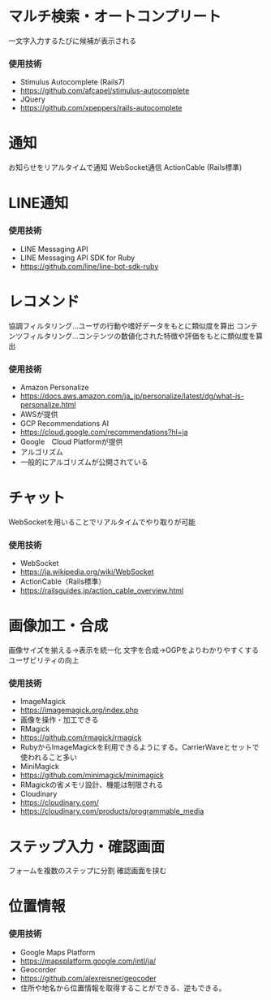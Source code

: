# マルチ検索・オートコンプリート
一文字入力するたびに候補が表示される
### 使用技術
- Stimulus Autocomplete (Rails7)
 - https://github.com/afcapel/stimulus-autocomplete
- JQuery
 - https://github.com/xpeppers/rails-autocomplete

# 通知
お知らせをリアルタイムで通知
WebSocket通信 ActionCable (Rails標準)

# LINE通知
### 使用技術
- LINE Messaging API
- LINE Messaging API SDK for Ruby
 - https://github.com/line/line-bot-sdk-ruby

# レコメンド
協調フィルタリング…ユーザの行動や嗜好データをもとに類似度を算出
コンテンツフィルタリング…コンテンツの数値化された特徴や評価をもとに類似度を算出
### 使用技術
- Amazon Personalize
 - https://docs.aws.amazon.com/ja_jp/personalize/latest/dg/what-is-personalize.html
 - AWSが提供
- GCP Recommendations AI
 - https://cloud.google.com/recommendations?hl=ja
 - Google　Cloud Platformが提供
- アルゴリズム
 - 一般的にアルゴリズムが公開されている

# チャット
WebSocketを用いることでリアルタイムでやり取りが可能
### 使用技術
- WebSocket
 - https://ja.wikipedia.org/wiki/WebSocket
- ActionCable（Rails標準）
 - https://railsguides.jp/action_cable_overview.html

# 画像加工・合成
画像サイズを揃える→表示を統一化
文字を合成→OGPをよりわかりやすくする
ユーザビリティの向上
### 使用技術
- ImageMagick
 - https://imagemagick.org/index.php
 - 画像を操作・加工できる
- RMagick
 - https://github.com/rmagick/rmagick
 - RubyからImageMagickを利用できるようにする。CarrierWaveとセットで使われること多い
- MiniMagick
 - https://github.com/minimagick/minimagick
 - RMagickの省メモリ設計、機能は制限される
- Cloudinary
 - https://cloudinary.com/
 - https://cloudinary.com/products/programmable_media
 
 # ステップ入力・確認画面
 フォームを複数のステップに分割
 確認画面を挟む

 # 位置情報
 ### 使用技術
- Google Maps Platform
 - https://mapsplatform.google.com/intl/ja/
- Geocorder
 - https://github.com/alexreisner/geocoder
 - 住所や地名から位置情報を取得することができる、逆もできる。
